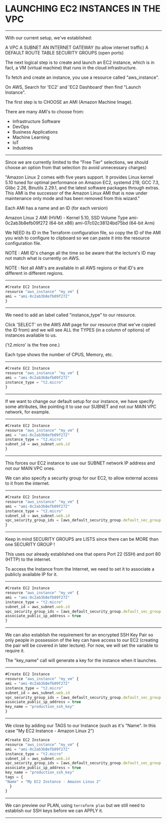 # LAUNCHING EC2 INSTANCES IN THE VPC

---

With our current setup, we've established:

A VPC
A SUBNET
AN INTERNET GATEWAY (to allow internet traffic)
A DEFAULT ROUTE TABLE
SECURITY GROUPS (open ports)

The next logical step is to create and launch an EC2 instance, which is in fact, a VM (virtual machine) that runs in the cloud infrastructure.

To fetch and create an instance, you use a resource called "aws_instance".

On AWS, Search for 'EC2' and 'EC2 Dashboard' then find "Launch Instance".

The first step is to CHOOSE an AMI (Amazon Machine Image).

There are many AMI's to choose from:

- Infrastructure Software
- DevOps
- Business Applications
- Machine Learning
- IoT
- Industries

---

Since we are currently limited to the "Free Tier" selections, we should choose an option from that selection (to avoid unnecessary charges)

"Amazon Linux 2 comes with five years support. It provides Linux kernel 5.10 tuned for optimal performance on Amazon EC2, systemd 219, GCC 7.3, Glibc 2.26, Binutils 2.29.1, and the latest software packages through extras. This AMI is the successor of the Amazon Linux AMI that is now under maintenance only mode and has been removed from this wizard."

Each AMI has a name and an ID (for each version)

Amazon Linux 2 AMI (HVM) - Kernel 5.10, SSD Volume Type ami-0c2ab3b8efb09f272 (64-bit x86)
ami-07c02c38124bd75bd (64-bit Arm)

We NEED its ID in the Terraform configuration file, so copy the ID of the AMI you wish to configure to clipboard so we can paste it into the resource configuration file.

NOTE : AMI ID's change all the time so be aware that the lecture's ID may not match what is currently on AWS.

NOTE : Not all AMI's are available in all AWS regions or that ID's are different in different regions.

---


```jsx
#Create EC2 Instance
resource "aws_instance" "my_vm" {
ami = "ami-0c2ab3b8efb09f272"
}
```

---

We need to add an label called "instance_type" to our resource.

Click 'SELECT' on the AWS AMI page for our resource (that we've copied the ID from) and we will see ALL the TYPES (in a column of options) of instances available to us.

('t2.micro' is the free one.)

Each type shows the number of CPUS, Memory, etc.

---


```jsx
#Create EC2 Instance
resource "aws_instance" "my_vm" {
ami = "ami-0c2ab3b8efb09f272"
instance_type = "t2.micro"
}
```

---

If we want to change our default setup for our instance, we have specify some attributes, like pointing it to use our SUBNET and not our MAIN VPC network, for example.

---


```jsx
#Create EC2 Instance
resource "aws_instance" "my_vm" {
ami = "ami-0c2ab3b8efb09f272"
instance_type = "t2.micro"
subnet_id = aws_subnet.web.id
}
```

---

This forces our EC2 instance to use our SUBNET network IP address and not our MAIN VPC ones.

We can also specify a security group for our EC2, to allow external access to it from the internet.

---


```jsx
#Create EC2 Instance
resource "aws_instance" "my_vm" {
ami = "ami-0c2ab3b8efb09f272"
instance_type = "t2.micro"
subnet_id = aws_subnet.web.id
vpc_security_group_ids = [aws_default_security_group.default_sec_group.id]
}
```

---

Keep in mind SECURITY GROUPS are LISTS since there can be MORE than one SECURITY GROUP !

This uses our already established one that opens Port 22 (SSH) and port 80 (HTTP) to the internet.

To access the Instance from the Internet, we need to set it to associate a publicly available IP for it.

---



```jsx
#Create EC2 Instance
resource "aws_instance" "my_vm" {
ami = "ami-0c2ab3b8efb09f272"
instance_type = "t2.micro"
subnet_id = aws_subnet.web.id
vpc_security_group_ids = [aws_default_security_group.default_sec_group.id]
associate_public_ip_address = true
}
```

---

We can also establish the requirement for an encrypted SSH Key Pair so only people in possession of the key can have access to our EC2 (creating the pair will be covered in later lecture). For now, we will set the variable to require it.

The "key_name" call will generate a key for the instance when it launches.

---


```jsx
#Create EC2 Instance
resource "aws_instance" "my_vm" {
ami = "ami-0c2ab3b8efb09f272"
instance_type = "t2.micro"
subnet_id = aws_subnet.web.id
vpc_security_group_ids = [aws_default_security_group.default_sec_group.id]
associate_public_ip_address = true
key_name = "production_ssh_key"
}
```

---

We close by adding our TAGS to our Instance (such as it's "Name". In this case "My EC2 Instance - Amazon Linux 2")


```jsx
#Create EC2 Instance
resource "aws_instance" "my_vm" {
ami = "ami-0c2ab3b8efb09f272"
instance_type = "t2.micro"
subnet_id = aws_subnet.web.id
vpc_security_group_ids = [aws_default_security_group.default_sec_group.id]
associate_public_ip_address = true
key_name = "production_ssh_key"
tags = {
"Name" = "My EC2 Instance - Amazon Linux 2"
  }
}
```

---

We can preview our PLAN, using `terraform plan` but we still need to establish our SSH keys before we can APPLY it.

---
